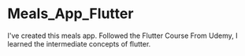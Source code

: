 # Meals_App_Flutter
I've created this meals app. Followed the Flutter Course From Udemy, I learned the intermediate concepts of flutter. 
